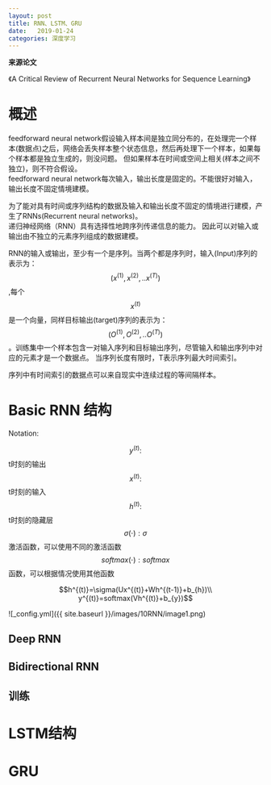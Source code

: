 ```yaml
---
layout: post
title: RNN、LSTM、GRU
date:   2019-01-24
categories: 深度学习
---  
```


**来源论文**    

《A Critical Review of Recurrent Neural Networks for Sequence Learning》

# 概述
feedforward neural network假设输入样本间是独立同分布的，在处理完一个样本(数据点)之后，网络会丢失样本整个状态信息，然后再处理下一个样本，如果每个样本都是独立生成的，则没问题。 但如果样本在时间或空间上相关(样本之间不独立)，则不符合假设。   
feedforward neural network每次输入，输出长度是固定的。不能很好对输入，输出长度不固定情境建模。  

为了能对具有时间或序列结构的数据及输入和输出长度不固定的情境进行建模，产生了RNNs(Recurrent neural networks)。   
递归神经网络（RNN）具有选择性地跨序列传递信息的能力。 因此可以对输入或输出由不独立的元素序列组成的数据建模。    

RNN的输入或输出，至少有一个是序列。当两个都是序列时，输入(Input)序列的表示为：$$(x^{(1)},x^{(2)},..x^{(T)})$$,每个$$x^{(t)}$$是一个向量，同样目标输出(target)序列的表示为：$$(O^{(1)},O^{(2)},..O^{(T)})$$。训练集中一个样本包含一对输入序列和目标输出序列，尽管输入和输出序列中对应的元素才是一个数据点。 当序列长度有限时，T表示序列最大时间索引。

序列中有时间索引的数据点可以来自现实中连续过程的等间隔样本。 

# Basic RNN 结构  

Notation:   

$$y^{(t)}:$$t时刻的输出  
$$x^{(t)}:$$t时刻的输入  
$$h^{(t)}:$$t时刻的隐藏层  
$$\sigma(\cdot):\sigma$$激活函数，可以使用不同的激活函数  
$$softmax(\cdot):softmax$$函数，可以根据情况使用其他函数   

$$h^{(t)}=\sigma(Ux^{(t)}+Wh^{(t-1)}+b_{h})\\
y^{(t)}=softmax(Vh^{(t)}+b_{y})$$

![_config.yml]({{ site.baseurl }}/images/10RNN/image1.png)  

## Deep RNN

## Bidirectional RNN

## 训练

# LSTM结构

# GRU

